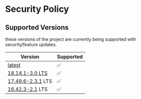 # Security Policy

## Supported Versions

these versions of the project are
currently being supported with security/feature updates.

| Version | Supported          |
| ------- | ------------------ |
| [latest](https://github.com/arichorn/uYouPlusExtra/releases/latest) | :white_check_mark: |
| [18.14.1-3.0 LTS](https://github.com/arichorn/uYouPlusExtra/releases/tag/v18.14.1-3.0-F2) | ✅ |
| [17.49.6-2.3.1](https://github.com/arichorn/uYouPlusExtra/releases/tag/v17.49.6-2.3.1-F4) LTS | ✅ |
| [16.42.3-2.1](https://github.com/arichorn/uYouPlusExtra/releases/tag/v16.42.3-2.1-F17) LTS | ✅ |
